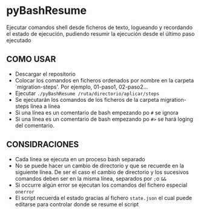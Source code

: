 # pyBashResume
Ejecutar comandos shell desde ficheros de texto, logueando y recordando el estado de ejecución, pudiendo resumir la ejecución desde el último paso ejecutado

## COMO USAR
- Descargar el repositorio
- Colocar los comandos en ficheros ordenados por nombre en la carpeta `migration-steps'. Por ejemplo, 01-paso1, 02-paso2...
- Ejecutar `./pyBashResume /ruta/directorio/aplicar/steps`
- Se ejecutarán los comandos de los ficheros de la carpeta migration-steps línea a línea
- Si una línea es un comentario de bash empezando po `#` se ignora
- Si una línea es un comentario de bash empezando po `#>` se hará loging del comentario.

## CONSIDRACIONES
- Cada línea se ejecuta en un proceso bash separado
- No se puede hacer un cambio de directorio y que se recuerde en la siguiente línea. De ser el caso el cambio de directorio y los
  sucesivos comandos deben ser en la misma línea, separados por `;`o `&&`
- Si occurre algún error se ejecutan los comandos del fichero especial `onerror`
- El script recuerda el estado gracias al fichero `state.json` el cual puede editarse para controlar donde se resume el script